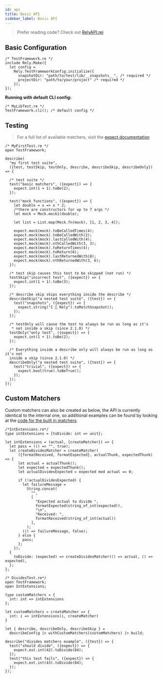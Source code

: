 ```yaml
---
id: api
title: Basic API
sidebar_label: Basic API
---
```


> Prefer reading code? Check out [RelyAPI.rei](https://github.com/facebookexperimental/reason-native/blob/master/src/rely/RelyAPI.rei)

## Basic Configuration

```reason
/* TestFramework.re */
include Rely.Make({
  let config =
    Rely.TestFrameworkConfig.initialize({
      snapshotDir: "path/to/test/lib/__snapshots__", /* required */
      projectDir: "path/to/your/project" /* required */
    });
});
```

**Running with default CLI config:**

```reason
/* MyLibTest.re */
TestFramework.cli(); /* default config */
```

## Testing

> For a full list of available matchers, visit the [expect documentation](expect.md)

```reason
/* MyFirstTest.re */
open TestFramework;

describe(
  "my first test suite",
  ({test, testSkip, testOnly, describe, describeSkip, describeOnly}) => {

  /* test suite */
  test("basic matchers", ({expect}) => {
    expect.int(1 + 1).toBe(2);
  });

  test("mock functions", ({expect}) => {
    let double = x => x * 2;
    /*there are constructors for up to 7 args */
    let mock = Mock.mock1(double);

    let list = List.map(Mock.fn(mock), [1, 2, 3, 4]);

    expect.mock(mock).toBeCalledTimes(4);
    expect.mock(mock).toBeCalledWith(2);
    expect.mock(mock).lastCalledWith(4);
    expect.mock(mock).nthCalledWith(3, 3);
    expect.mock(mock).toReturnTimes(4);
    expect.mock(mock).toReturn(6);
    expect.mock(mock).lastReturnedWith(8);
    expect.mock(mock).nthReturnedWith(3, 6);
  });

  /* test skip causes this test to be skipped (not run) */
  testSkip("incorrect test", ({expect}) => {
    expect.int(1 + 1).toBe(3);
  });

  /* describe skip skips everything inside the describe */
  describeSkip("a nested test suite", ({test}) => {
    test("snapshots", ({expect}) => {
      expect.string("I 💖 Rely").toMatchSnapshot();
    });
  });

  /* testOnly will cause the test to always be run as long as it's
   * not inside a skip (since 2.1.0) */
  testOnly("only test", ({expect}) => {
    expect.int(1 + 1).toBe(2);
  });

  /* Everything inside a describe only will always be run as long as it's not
  inside a skip (since 2.1.0) */
  describeOnly("a nested test suite", ({test}) => {
    test("trivial", ({expect}) => {
      expect.bool(true).toBeTrue();
    });
  });
});
```

## Custom Matchers

Custom matchers can also be created as below, the API is currently identical to the internal one, so additional examples can be found by looking at the [code for the built in matchers](https://github.com/facebookexperimental/reason-native/tree/master/src/rely/matchers).

```reason
/*IntExtensions.re*/
type intExtensions = {toDivide: int => unit};

let intExtensions = (actual, {createMatcher}) => {
  let pass = (() => "", true);
  let createDividesMatcher = createMatcher(
      ({formatReceived, formatExpected}, actualThunk, expectedThunk) => {
      let actual = actualThunk();
      let expected = expectedThunk();
      let actualDividesExpected = expected mod actual == 0;

      if (!actualDividesExpected) {
        let failureMessage =
          String.concat(
            "",
            [
              "Expected actual to divide ",
              formatExpected(string_of_int(expected)),
              "\n",
              "Received: ",
              formatReceived(string_of_int(actual))
            ],
          );
        (() => failureMessage, false);
      } else {
        pass;
      };
    });
  {
    toDivide: (expected) => createDividesMatcher(() => actual, () => expected),
  };
};
```

```reason
/* DividesTest.re*/
open TestFramework;
open IntExtensions;

type customMatchers = {
  int: int => intExtensions
};

let customMatchers = createMatcher => {
  int: i => intExtensions(i, createMatcher)
}

let { describe, describeOnly, describeSkip } =
  describeConfig |> withCustomMatchers(customMatchers) |> build;

describe("divides matchers example", ({test}) => {
  test("should divide", ({expect}) => {
    expect.ext.int(42).toDivide(84);
  });
  test("this test fails", ({expect}) => {
    expect.ext.int(43).toDivide(84);
  });
});
```
